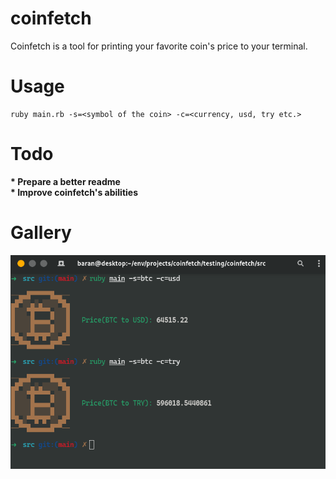 # coinfetch
Coinfetch is a tool for printing your favorite coin's price to your terminal.
# Usage
```
ruby main.rb -s=<symbol of the coin> -c=<currency, usd, try etc.>
```


<h1> Todo </h1>
<b> * Prepare a better readme </b>
<br>
<b> * Improve coinfetch's abilities </b>

<h1>Gallery</h1>
<div align="center">
<img src="pics/photo.png">
</div>

